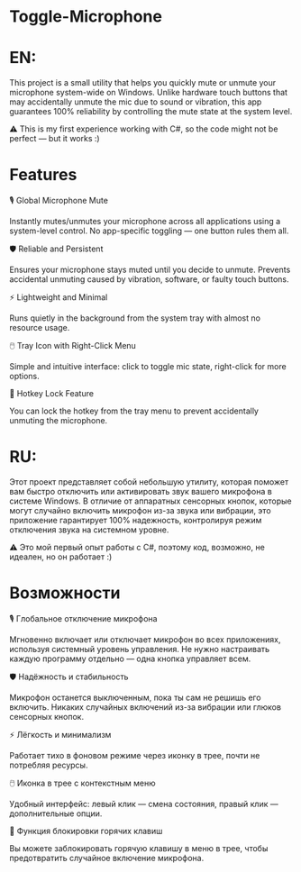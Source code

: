 # Toggle-Microphone
# EN: 
This project is a small utility that helps you quickly mute or unmute your microphone system-wide on Windows. Unlike hardware touch buttons that may accidentally unmute the mic due to sound or vibration, this app guarantees 100% reliability by controlling the mute state at the system level.

⚠️ This is my first experience working with C#, so the code might not be perfect — but it works :)

# Features
🎙️ Global Microphone Mute

Instantly mutes/unmutes your microphone across all applications using a system-level control. No app-specific toggling — one button rules them all.

🛡️ Reliable and Persistent

Ensures your microphone stays muted until you decide to unmute. Prevents accidental unmuting caused by vibration, software, or faulty touch buttons.

⚡ Lightweight and Minimal

Runs quietly in the background from the system tray with almost no resource usage.

🖱️ Tray Icon with Right-Click Menu

Simple and intuitive interface: click to toggle mic state, right-click for more options.

🎯 Hotkey Lock Feature

You can lock the hotkey from the tray menu to prevent accidentally unmuting the microphone.




# RU:
Этот проект представляет собой небольшую утилиту, которая поможет вам быстро отключить или активировать звук вашего микрофона в системе Windows. В отличие от аппаратных сенсорных кнопок, которые могут случайно включить микрофон из-за звука или вибрации, это приложение гарантирует 100% надежность, контролируя режим отключения звука на системном уровне.

⚠️ Это мой первый опыт работы с C#, поэтому код, возможно, не идеален, но он работает :)


# Возможности
🎙️ Глобальное отключение микрофона

Мгновенно включает или отключает микрофон во всех приложениях, используя системный уровень управления. Не нужно настраивать каждую программу отдельно — одна кнопка управляет всем.

🛡️ Надёжность и стабильность

Микрофон останется выключенным, пока ты сам не решишь его включить. Никаких случайных включений из-за вибрации или глюков сенсорных кнопок.

⚡ Лёгкость и минимализм

Работает тихо в фоновом режиме через иконку в трее, почти не потребляя ресурсы.

🖱️ Иконка в трее с контекстным меню

Удобный интерфейс: левый клик — смена состояния, правый клик — дополнительные опции.

🎯 Функция блокировки горячих клавиш

Вы можете заблокировать горячую клавишу в меню в трее, чтобы предотвратить случайное включение микрофона.

